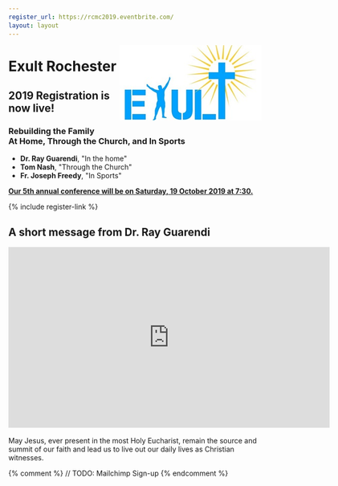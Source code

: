 ```yaml
---
register_url: https://rcmc2019.eventbrite.com/
layout: layout
---
```

<img src="/images/exulttopbar-small.jpg" style="float: right" />

# Exult Rochester

## 2019 Registration is now live!

<h3>
  Rebuilding the Family <br />
  At Home, Through the Church, and In Sports
</h3>

* **Dr. Ray Guarendi**, "In the home"
* **Tom Nash**, "Through the Church"
* **Fr. Joseph Freedy**, "In Sports"

**[Our 5th annual conference will be on Saturday, 19 October 2019 at 7:30.](/2019)**

{% include register-link %}

## A short message from Dr. Ray Guarendi

<iframe src="https://player.vimeo.com/video/355821627" width="640" height="360" frameborder="0" allow="autoplay; fullscreen" allowfullscreen></iframe>

May Jesus, ever present in the most Holy Eucharist, remain the source and
summit of our faith and lead us to live out our daily lives as Christian witnesses. 

<div style="clear: both;" />

{% comment %}
// TODO: Mailchimp Sign-up
{% endcomment %}

